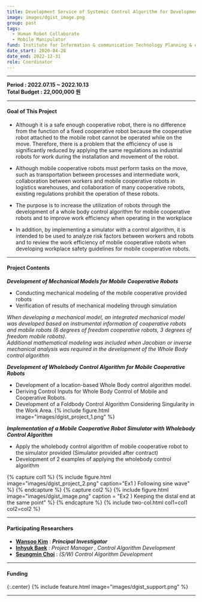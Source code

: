 ```yaml
---
title: Development Service of Systemic Control Algorithm for Development of Safety Guidelines for Mobile Cooperative Robot Workshop
image: images/dgist_image.png
group: past 
tags: 
  - Human Robot Collaborate
  - Mobile Manipulator
fund: Institute for Information & communication Technology Planning & evaluation(IITP)
date_start: 2020-04-28 
date_end: 2022-12-31 
role: Coordinator
---
```


***    
**<i class="fas fa-sync"></i> Period : 2022.07.15 ~ 2022.10.13**   
**<i class="fas fa-won-sign"></i> Total Budget : 22,000,000 원**    

***     
#### <i class="fas fa-edit"></i>  **Goal of This Project**
* Although it is a safe enough cooperative robot, there is no difference from the function of a fixed cooperative robot because the cooperative robot attached to the mobile robot cannot be operated while on the move. Therefore, there is a problem that the efficiency of use is significantly reduced by applying the same regulations as industrial robots for work during the installation and movement of the robot.   

* Although mobile cooperative robots must perform tasks on the move, such as transportation between processes and intermediate work, collaboration between workers and mobile cooperative robots in logistics warehouses, and collaboration of many cooperative robots, existing regulations prohibit the operation of these robots.

* The purpose is to increase the utilization of robots through the development of a whole body control algorithm for mobile cooperative robots and to improve work efficiency when operating in the workplace

* In addition, by implementing a simulator with a control algorithm, it is intended to be used to analyze risk factors between workers and robots and to review the work efficiency of mobile cooperative robots when developing workplace safety guidelines for mobile cooperative robots.

***    

#### <i class="far fa-edit"></i>  **Project Contents**   

**_Development of Mechanical Models for Mobile Cooperative Robots_**    
- Conducting mechanical modeling of the mobile cooperative provided robots 
- Verification of results of mechanical modeling through simulation    
   
*When developing a mechanical model, an integrated mechanical model was developed based on instrumental information of cooperative robots and mobile robots (6 degrees of freedom cooperative robots, 3 degrees of freedom mobile robots).*    
*Additional mathematical modeling was included when Jacobian or inverse mechanical analysis was required in the development of the Whole Body control algorithm*


**_Development of Wholebody Control Algorithm for Mobile Cooperative Robots_**
- Development of a location-based Whole Body control algorithm model.
- Deriving Control Inputs for Whole Body Control of Mobile and Cooperative Robots.
- Development of a Foldbody Control Algorithm Considering Singularity in the Work Area.
{%
  include figure.html
  image="images/dgist_project_1.png"
%}



**_Implementation of a Mobile Cooperative Robot Simulator with Wholebody Control Algorithm_**
* Apply the wholebody control algorithm of mobile cooperative robot to the simulator provided (Simulator provided after contract)
* Development of 2 examples of applying the wholebody control algorithm

{% capture col1 %}
{%
  include figure.html
  image="images/dgist_project_2.png"
  caption="Ex1 ) Following sine wave"
%}
{% endcapture %}
{% capture col2 %}
{%
  include figure.html
  image="images/dgist_image.png"
  caption = "Ex2 ) Keeping the distal end at the same point"
%}
{% endcapture %}
{% include two-col.html col1=col1 col2=col2 %}    



***    
#### **<i class="fas fa-user-circle"></i> Participating Researchers**
* [**Wansoo Kim**](http://harco.hanyang.ac.kr/members/Wansoo-Kim.html)   : **_Principal Investigator_**  
* [**Inhyuk Baek**](http://harco.hanyang.ac.kr/members/Inhyuk-Baek.html)   : *Project Manager ,  Control Algorithm Development*
* [**Seungmin Choi**](http://harco.hanyang.ac.kr/members/Seungmin-Choi.html)   : *(S/W) Control Algorithm Development*




***

#### **<i class="fas fa-money-bill-wave-alt"></i> Funding**
{:.center}
{%
  include feature.html
  image="images/dgist_support.png"
%}   
***   